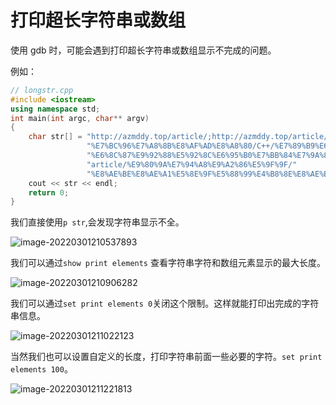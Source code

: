 # 打印超长字符串或数组

使用 gdb 时，可能会遇到打印超长字符串或数组显示不完成的问题。

例如：

```cpp
// longstr.cpp
#include <iostream>
using namespace std;
int main(int argc, char** argv)
{
    char str[] = "http://azmddy.top/article/;http://azmddy.top/article/%E9%80%9A%E7%94%A8%E9%A2%86%E5%9F%9F/"
                 "%E7%BC%96%E7%A8%8B%E8%AF%AD%E8%A8%80/C++/%E7%89%B9%E6%80%A7/"
                 "%E6%8C%87%E9%92%88%E5%92%8C%E6%95%B0%E7%BB%84%E7%9A%84%E5%8C%BA%E5%88%AB.html;http://azmddy.top/"
                 "article/%E9%80%9A%E7%94%A8%E9%A2%86%E5%9F%9F/"
                 "%E8%AE%BE%E8%AE%A1%E5%8E%9F%E5%88%99%E4%B8%8E%E8%AE%BE%E8%AE%A1%E6%A8%A1%E5%BC%8F/";
    cout << str << endl;
    return 0;
}
```

我们直接使用`p str`,会发现字符串显示不全。

![image-20220301210537893](https://cdn.jsdelivr.net/gh/AZMDDY/imgs/img/image-20220301210537893.png)

我们可以通过`show print elements` 查看字符串字符和数组元素显示的最大长度。

![image-20220301210906282](https://cdn.jsdelivr.net/gh/AZMDDY/imgs/img/image-20220301210906282.png)

我们可以通过`set print elements 0`关闭这个限制。这样就能打印出完成的字符串信息。

![image-20220301211022123](https://cdn.jsdelivr.net/gh/AZMDDY/imgs/img/image-20220301211022123.png)

当然我们也可以设置自定义的长度，打印字符串前面一些必要的字符。`set print elements 100`。

![image-20220301211221813](https://cdn.jsdelivr.net/gh/AZMDDY/imgs/img/image-20220301211221813.png)
